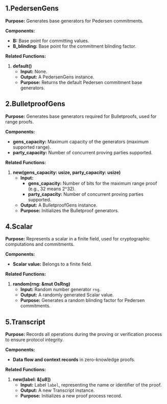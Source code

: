 ## 1.PedersenGens

**Purpose:** Generates base generators for Pedersen commitments.

**Components:**
- **B:** Base point for committing values.
- **B_blinding:** Base point for the commitment blinding factor.

**Related Functions:**
1. **default()**
   - **Input:** None.
   - **Output:** A PedersenGens instance.
   - **Purpose:** Returns the default Pedersen commitment base generators.

## 2.BulletproofGens

**Purpose:** Generates base generators required for Bulletproofs, used for range proofs.

**Components:**
- **gens_capacity:** Maximum capacity of the generators (maximum supported range).
- **party_capacity:** Number of concurrent proving parties supported.

**Related Functions:**
1. **new(gens_capacity: usize, party_capacity: usize)**
   - **Input:**
     - **gens_capacity:** Number of bits for the maximum range proof (e.g., 32 means 2^32).
     - **party_capacity:** Number of concurrent proving parties supported.
   - **Output:** A BulletproofGens instance.
   - **Purpose:** Initializes the Bulletproof generators.

## 4.Scalar

**Purpose:** Represents a scalar in a finite field, used for cryptographic computations and commitments.

**Components:**
- **Scalar value:** Belongs to a finite field.

**Related Functions:**
1. **random(rng: &mut OsRng)**
   - **Input:** Random number generator `rng`.
   - **Output:** A randomly generated Scalar value.
   - **Purpose:** Generates a random blinding factor for Pedersen commitments.

## 5.Transcript

**Purpose:** Records all operations during the proving or verification process to ensure protocol integrity.

**Components:**
- **Data flow and context records** in zero-knowledge proofs.

**Related Functions:**
1. **new(label: &[u8])**
   - **Input:** Label `label`, representing the name or identifier of the proof.
   - **Output:** A new Transcript instance.
   - **Purpose:** Initializes a new proof process record.